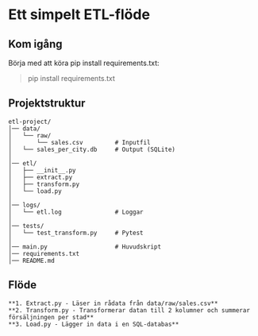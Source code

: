 # Ett simpelt ETL-flöde


## Kom igång

Börja med att köra pip install requirements.txt:
> pip install requirements.txt

## Projektstruktur
```
etl-project/
│── data/
│   └── raw/
│       └── sales.csv         # Inputfil
│   └── sales_per_city.db     # Output (SQLite)
│
│── etl/
│   ├── __init__.py
│   ├── extract.py
│   ├── transform.py
│   └── load.py
│
│── logs/
│   └── etl.log               # Loggar
│
│── tests/
│   └── test_transform.py     # Pytest
│
│── main.py                   # Huvudskript
│── requirements.txt
│── README.md
```

## Flöde
```
**1. Extract.py - Läser in rådata från data/raw/sales.csv**
**2. Transform.py - Transformerar datan till 2 kolumner och summerar försäljningen per stad**
**3. Load.py - Lägger in data i en SQL-databas**
```